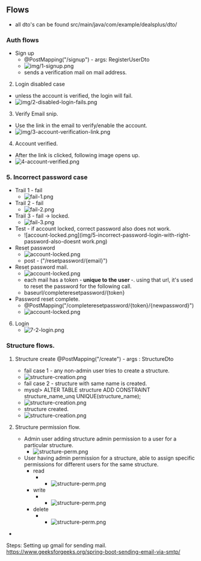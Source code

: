 ## Flows
- all dto's can be found src/main/java/com/example/dealsplus/dto/

### Auth flows
- Sign up 
  - @PostMapping("/signup") - args: RegisterUserDto
  - ![img/1-signup.png](img/1-signup.png) 
  - sends a verification mail on mail address. 
  
2. Login disabled case
  - unless the account is verified, the login will fail.
  - ![img/2-disabled-login-fails.png](img/2-disabled-login-fails.png)

3. Verify Email snip.
  - Use the link in the email to verify/enable the account.
  - ![img/3-account-verification-link.png](img/3-account-verification-link.png)

4. Account verified.
  - After the link is clicked, following image opens up.
  - ![4-account-verified.png](img/4-account-verified.png)

### 5. Incorrect password case
- Trail 1 - fail
  - ![fail-1.png](img/5-incorrect-password_1.png)
- Trail 2 - fail
  - ![fail-2.png](img/5-incorrect-password_2.png)
- Trail 3 - fail -> locked.
  - ![fail-3.png](img/5-incorrect-password_3.png)
- Test - if account locked, correct password also does not work.
  - ![account-locked.png](img/5-incorrect-password-login-with-right-password-also-doesnt work.png)
- Reset password
  - ![account-locked.png](img/6-1-reset-password-request.png)
  - post - ("/resetpassword/{email}")
- Reset password mail.
  - ![account-locked.png](img/6-2-reset-password-mail.png)
  - each mail has a token -<strong> unique to the user </strong>-. using that url, it's used to reset the password for the following call.
  - baseurl/completeresetpassword/{token}
- Password reset complete.
  - @PostMapping("/completeresetpassword/{token}/{newpassword}")
  - ![account-locked.png](img/7-password-reset-complete.png)

6. Login
   - ![7-2-login.png](img/7-2-login.png)


### Structure flows.
1. Structure create @PostMapping("/create")  - args : StructureDto
   - fail case 1 - any non-admin user tries to create a structure.
   - ![structure-creation.png](img/10-1-structure-create-fail.png)
   - fail case 2 - structure with same name is created.
   - mysql> ALTER TABLE structure ADD CONSTRAINT structure_name_unq UNIQUE(structure_name);
   - ![structure-creation.png](img/10-2-structure-create-fail.png)
   - structure created.
   - ![structure-creation.png](img/10-3-structure-created.png)
   
2. Structure permission flow.
   - Admin user adding structure admin permission to a user for a particular structure.
     - ![structure-perm.png](img/11-admin-user-adding-admin-permission-for-structure-1.png)
   - User having admin permission for a structure, able to assign specific permissions for different users for the same structure.
     - read
       - - ![structure-perm.png](img/11-structure-admin-user-adding-read-permission-for-user.png)
     - write
       - - ![structure-perm.png](img/11-structure-admin-user-adding-write-permission-for-user.png)
     - delete
       - - ![structure-perm.png](img/11-strcture-admin-user-adding-delete-permission-for-user.png)
  - 

Steps:
Setting up gmail for sending mail.
https://www.geeksforgeeks.org/spring-boot-sending-email-via-smtp/

